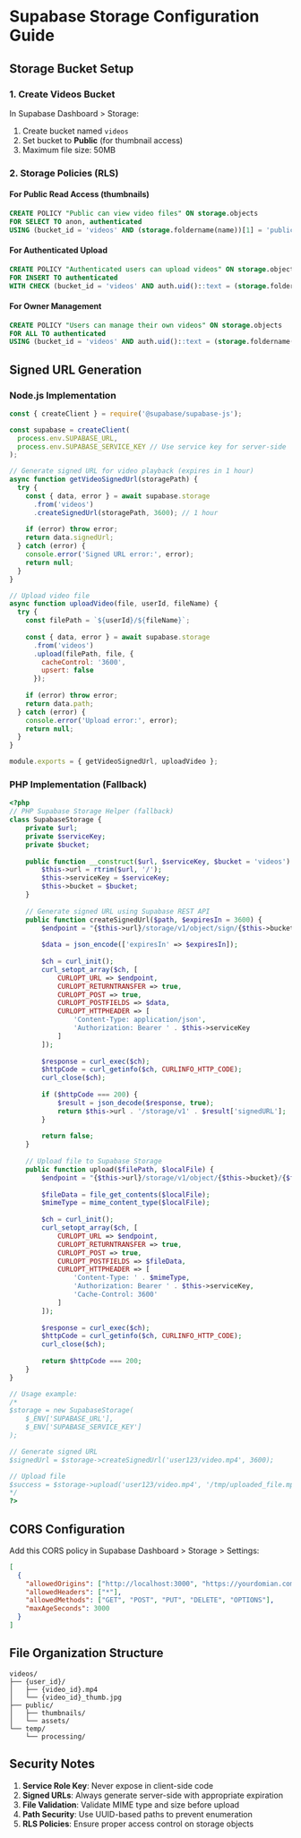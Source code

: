 # Supabase Storage Configuration Guide

## Storage Bucket Setup

### 1. Create Videos Bucket
In Supabase Dashboard > Storage:
1. Create bucket named `videos`
2. Set bucket to **Public** (for thumbnail access)
3. Maximum file size: 50MB

### 2. Storage Policies (RLS)

#### For Public Read Access (thumbnails)
```sql
CREATE POLICY "Public can view video files" ON storage.objects
FOR SELECT TO anon, authenticated
USING (bucket_id = 'videos' AND (storage.foldername(name))[1] = 'public');
```

#### For Authenticated Upload
```sql
CREATE POLICY "Authenticated users can upload videos" ON storage.objects
FOR INSERT TO authenticated
WITH CHECK (bucket_id = 'videos' AND auth.uid()::text = (storage.foldername(name))[1]);
```

#### For Owner Management
```sql
CREATE POLICY "Users can manage their own videos" ON storage.objects
FOR ALL TO authenticated
USING (bucket_id = 'videos' AND auth.uid()::text = (storage.foldername(name))[1]);
```

## Signed URL Generation

### Node.js Implementation
```javascript
const { createClient } = require('@supabase/supabase-js');

const supabase = createClient(
  process.env.SUPABASE_URL,
  process.env.SUPABASE_SERVICE_KEY // Use service key for server-side
);

// Generate signed URL for video playback (expires in 1 hour)
async function getVideoSignedUrl(storagePath) {
  try {
    const { data, error } = await supabase.storage
      .from('videos')
      .createSignedUrl(storagePath, 3600); // 1 hour
    
    if (error) throw error;
    return data.signedUrl;
  } catch (error) {
    console.error('Signed URL error:', error);
    return null;
  }
}

// Upload video file
async function uploadVideo(file, userId, fileName) {
  try {
    const filePath = `${userId}/${fileName}`;
    
    const { data, error } = await supabase.storage
      .from('videos')
      .upload(filePath, file, {
        cacheControl: '3600',
        upsert: false
      });
    
    if (error) throw error;
    return data.path;
  } catch (error) {
    console.error('Upload error:', error);
    return null;
  }
}

module.exports = { getVideoSignedUrl, uploadVideo };
```

### PHP Implementation (Fallback)
```php
<?php
// PHP Supabase Storage Helper (fallback)
class SupabaseStorage {
    private $url;
    private $serviceKey;
    private $bucket;
    
    public function __construct($url, $serviceKey, $bucket = 'videos') {
        $this->url = rtrim($url, '/');
        $this->serviceKey = $serviceKey;
        $this->bucket = $bucket;
    }
    
    // Generate signed URL using Supabase REST API
    public function createSignedUrl($path, $expiresIn = 3600) {
        $endpoint = "{$this->url}/storage/v1/object/sign/{$this->bucket}/{$path}";
        
        $data = json_encode(['expiresIn' => $expiresIn]);
        
        $ch = curl_init();
        curl_setopt_array($ch, [
            CURLOPT_URL => $endpoint,
            CURLOPT_RETURNTRANSFER => true,
            CURLOPT_POST => true,
            CURLOPT_POSTFIELDS => $data,
            CURLOPT_HTTPHEADER => [
                'Content-Type: application/json',
                'Authorization: Bearer ' . $this->serviceKey
            ]
        ]);
        
        $response = curl_exec($ch);
        $httpCode = curl_getinfo($ch, CURLINFO_HTTP_CODE);
        curl_close($ch);
        
        if ($httpCode === 200) {
            $result = json_decode($response, true);
            return $this->url . '/storage/v1' . $result['signedURL'];
        }
        
        return false;
    }
    
    // Upload file to Supabase Storage
    public function upload($filePath, $localFile) {
        $endpoint = "{$this->url}/storage/v1/object/{$this->bucket}/{$filePath}";
        
        $fileData = file_get_contents($localFile);
        $mimeType = mime_content_type($localFile);
        
        $ch = curl_init();
        curl_setopt_array($ch, [
            CURLOPT_URL => $endpoint,
            CURLOPT_RETURNTRANSFER => true,
            CURLOPT_POST => true,
            CURLOPT_POSTFIELDS => $fileData,
            CURLOPT_HTTPHEADER => [
                'Content-Type: ' . $mimeType,
                'Authorization: Bearer ' . $this->serviceKey,
                'Cache-Control: 3600'
            ]
        ]);
        
        $response = curl_exec($ch);
        $httpCode = curl_getinfo($ch, CURLINFO_HTTP_CODE);
        curl_close($ch);
        
        return $httpCode === 200;
    }
}

// Usage example:
/*
$storage = new SupabaseStorage(
    $_ENV['SUPABASE_URL'],
    $_ENV['SUPABASE_SERVICE_KEY']
);

// Generate signed URL
$signedUrl = $storage->createSignedUrl('user123/video.mp4', 3600);

// Upload file
$success = $storage->upload('user123/video.mp4', '/tmp/uploaded_file.mp4');
*/
?>
```

## CORS Configuration

Add this CORS policy in Supabase Dashboard > Storage > Settings:

```json
[
  {
    "allowedOrigins": ["http://localhost:3000", "https://yourdomian.com"],
    "allowedHeaders": ["*"],
    "allowedMethods": ["GET", "POST", "PUT", "DELETE", "OPTIONS"],
    "maxAgeSeconds": 3000
  }
]
```

## File Organization Structure

```
videos/
├── {user_id}/
│   ├── {video_id}.mp4
│   └── {video_id}_thumb.jpg
├── public/
│   ├── thumbnails/
│   └── assets/
└── temp/
    └── processing/
```

## Security Notes

1. **Service Role Key**: Never expose in client-side code
2. **Signed URLs**: Always generate server-side with appropriate expiration
3. **File Validation**: Validate MIME type and size before upload
4. **Path Security**: Use UUID-based paths to prevent enumeration
5. **RLS Policies**: Ensure proper access control on storage objects
